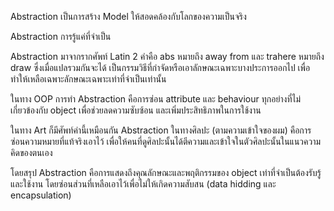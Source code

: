 Abstraction เป็นการสร้าง Model ให้สอดคล้องกับโลกของความเป็นจริง

Abstraction การรู้แค่ที่จำเป็น

Abstraction มาจากรากศัพท์ Latin 2 คำคือ abs หมายถึง away from และ trahere หมายถึง draw ซึ่งเมื่อแปลรวมกันจะได้ เป็นกรรมวิธีที่กำจัดหรือเอาลักษณะเฉพาะบางประการออกไป เพื่อทำให้เหลือเฉพาะลักษณะเฉพาะเท่าที่จำเป็นเท่านั้น

ในทาง OOP การทำ Abstraction คือการซ่อน attribute และ behaviour ทุกอย่างที่ไม่เกี่ยวข้องกับ object เพื่อช่วยลดความซับซ้อน และเพิ่มประสิทธิภาพในการใช้งาน

ในทาง Art ก็มีศัพท์คำนี้เหมือนกัน Abstraction ในทางศิลปะ (ตามความเข้าใจของผม) คือการซ่อนความหมายที่แท้จริงเอาไว้ เพื่อให้คนที่ดูศิลปะนั้นได้ตีความและเข้าใจในตัวศิลปะนั้นในแนวความคิดของตนเอง

โดยสรุป Abstraction คือการแสดงถึงคุณลักษณะและพฤติกรรมของ object เท่าที่จำเป็นต้องรับรู้และใช้งาน โดยซ่อนส่วนที่เหลือเอาไว้เพื่อไม่ให้เกิดความสับสน (data hidding และ encapsulation)
